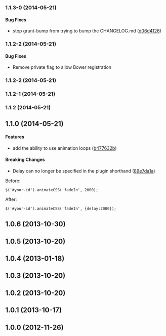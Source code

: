 <a name="1.1.3-0"></a>
### 1.1.3-0 (2014-05-21)


#### Bug Fixes

* stop grunt-bump from trying to bump the CHANGELOG.md ([d06d4126](https://github.com/craigmdennis/animateCSS/commit/d06d4126731efbb8b01f8926d22a9c86bc337757))


<a name="1.1.2-2"></a>
### 1.1.2-2 (2014-05-21)

#### Bug Fixes

* Remove private flag to allow Bower registration


<a name="1.1.2-2"></a>
### 1.1.2-2 (2014-05-21)


<a name="1.1.2-1"></a>
### 1.1.2-1 (2014-05-21)


<a name="1.1.2"></a>
### 1.1.2 (2014-05-21)


<a name="1.1.0"></a>
## 1.1.0 (2014-05-21)


#### Features

* add the ability to use  animation loops ([b477632b](https://github.com/craigmdennis/animatecss/commit/b477632bc87f6d96d7ed2fd0ced0aec296c35952))


#### Breaking Changes

* Delay can no longer be specified in the plugin shorthand ([89e7da1a](https://github.com/craigmdennis/animatecss/commit/89e7da1af66ba58c0078b426353b281b227c6844))

Before:

`$('#your-id').animateCSS('fadeIn', 2000);`

After:

`$('#your-id').animateCSS('fadeIn', {delay:2000});`


<a name="1.0.6"></a>
## 1.0.6 (2013-10-30)


<a name="1.0.5"></a>
## 1.0.5 (2013-10-20)


<a name="1.0.4"></a>
## 1.0.4 (2013-01-18)


<a name="1.0.3"></a>
## 1.0.3 (2013-10-20)


<a name="1.0.2"></a>
## 1.0.2 (2013-10-20)


<a name="1.0.1"></a>
## 1.0.1 (2013-10-17)


<a name="1.0.0"></a>
## 1.0.0 (2012-11-26)
